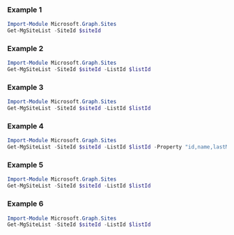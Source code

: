 ### Example 1
```powershell
Import-Module Microsoft.Graph.Sites
Get-MgSiteList -SiteId $siteId
```
### Example 2
```powershell
Import-Module Microsoft.Graph.Sites
Get-MgSiteList -SiteId $siteId -ListId $listId
```
### Example 3
```powershell
Import-Module Microsoft.Graph.Sites
Get-MgSiteList -SiteId $siteId -ListId $listId
```
### Example 4
```powershell
Import-Module Microsoft.Graph.Sites
Get-MgSiteList -SiteId $siteId -ListId $listId -Property "id,name,lastModifiedDateTime" -ExpandProperty "columns(select=name,description),items)" 
```
### Example 5
```powershell
Import-Module Microsoft.Graph.Sites
Get-MgSiteList -SiteId $siteId -ListId $listId
```
### Example 6
```powershell
Import-Module Microsoft.Graph.Sites
Get-MgSiteList -SiteId $siteId -ListId $listId
```
